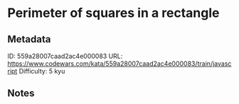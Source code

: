 # Perimeter of squares in a rectangle

## Metadata
ID: 559a28007caad2ac4e000083
URL: https://www.codewars.com/kata/559a28007caad2ac4e000083/train/javascript
Difficulty: 5 kyu

## Notes
